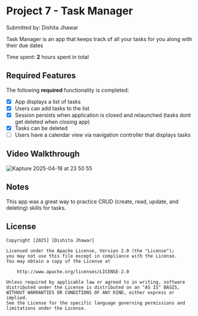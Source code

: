 # Project 7 - Task Manager

Submitted by: Dishita Jhawar

Task Manager is an app that keeps track of all your tasks for you along with their due dates

Time spent: **2** hours spent in total

## Required Features

The following **required** functionality is completed:

- [X] App displays a list of tasks
- [X] Users can add tasks to the list
- [X] Session persists when application is closed and relaunched (tasks dont get deleted when closing app) 
- [X] Tasks can be deleted
- [ ] Users have a calendar view via navigation controller that displays tasks	

## Video Walkthrough
![Kapture 2025-04-16 at 23 50 55](https://github.com/user-attachments/assets/06ac5d08-373e-420f-9150-8feb64502d8a)

## Notes

This app was a great way to practice CRUD (create, read, update, and deleting) skills for tasks.

## License

    Copyright [2025] [Dishita Jhawar]

    Licensed under the Apache License, Version 2.0 (the "License");
    you may not use this file except in compliance with the License.
    You may obtain a copy of the License at

        http://www.apache.org/licenses/LICENSE-2.0

    Unless required by applicable law or agreed to in writing, software
    distributed under the License is distributed on an "AS IS" BASIS,
    WITHOUT WARRANTIES OR CONDITIONS OF ANY KIND, either express or implied.
    See the License for the specific language governing permissions and
    limitations under the License.
